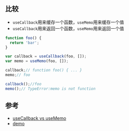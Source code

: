 ## 比较
* `useCallback`用来缓存一个函数，`useMemo`用来缓存一个值
* `useCallback`用来返回一个函数，`useMemo`用来返回一个值

```js
function foo() {
  return 'bar';
}

var callback = useCallback(foo, []);
var memo = useMemo(foo, []);

callback;// function foo() { ... }
memo;// foo

callback();//foo
memo();// TypeError:memo is not function 

```

## 参考
* [useCallback vs useMemo](https://medium.com/@jan.hesters/usecallback-vs-usememo-c23ad1dc60)
* [demo](https://codesandbox.io/s/usecallback-vs-usememo-oinmn)
